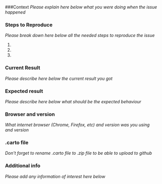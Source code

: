 ###Context
*Please explain here below what you were doing when the issue happened*

 

### Steps to Reproduce
*Please break down here below all the needed steps to reproduce the issue*

1. 
2. 
3. 

### Current Result
*Please describe here below the current result you got*

 

### Expected result
*Please describe here below what should be the expected behaviour*


### Browser and version
*What internet browser (Chrome, Firefox, etc) and version was you using and version* 

 

### .carto file
*Don't forget to rename .carto file to .zip file to be able to upload to github*

 

### Additional info
*Please add any information of interest here below*

